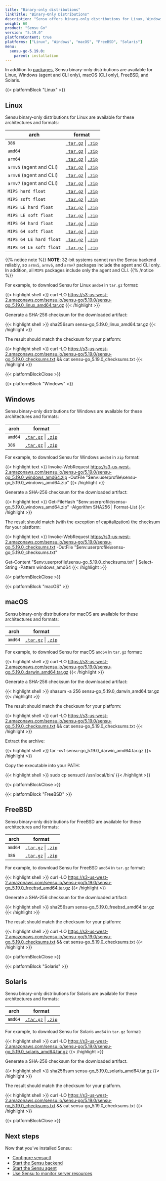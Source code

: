 ```yaml
---
title: "Binary-only distributions"
linkTitle: "Binary-Only Distributions"
description: "Sensu offers binary-only distributions for Linux, Windows, macOS, FreeBSD, and Solaris. Read this guide to learn how to download and verify Sensu binaries."
weight: 60
product: "Sensu Go"
version: "5.19.0"
platformContent: true
platforms: ["Linux", "Windows", "macOS", "FreeBSD", "Solaris"]
menu:
  sensu-go-5.19.0:
    parent: installation
---
```


In addition to [packages][1], Sensu binary-only distributions are available for Linux, Windows (agent and CLI only), macOS (CLI only), FreeBSD, and Solaris.

{{< platformBlock "Linux" >}}

## Linux

Sensu binary-only distributions for Linux are available for these architectures and formats:

| arch | format |
| --- | --- |
| `386` | [`.tar.gz`][19] \| [`.zip`][25] |
| `amd64` | [`.tar.gz`][14] \| [`.zip`][20] |
| `arm64` | [`.tar.gz`][15] \| [`.zip`][21]
| `armv5` (agent and CLI) | [`.tar.gz`][16] \| [`.zip`][22] |
| `armv6` (agent and CLI) | [`.tar.gz`][17] \| [`.zip`][23] |
| `armv7` (agent and CLI) | [`.tar.gz`][18] \| [`.zip`][24] |
| `MIPS hard float` | [`.tar.gz`][38] \| [`.zip`][39] |
| `MIPS soft float` | [`.tar.gz`][40] \| [`.zip`][41] |
| `MIPS LE hard float` | [`.tar.gz`][42] \| [`.zip`][43] |
| `MIPS LE soft float` | [`.tar.gz`][44] \| [`.zip`][45] |
| `MIPS 64 hard float` | [`.tar.gz`][46] \| [`.zip`][47] |
| `MIPS 64 soft float` | [`.tar.gz`][48] \| [`.zip`][49] |
| `MIPS 64 LE hard float` | [`.tar.gz`][50] \| [`.zip`][51] |
| `MIPS 64 LE soft float` | [`.tar.gz`][52] \| [`.zip`][53] |

{{% notice note %}}
**NOTE**: 32-bit systems cannot run the Sensu backend reliably, so `armv5`, `armv6`, and `armv7` packages include the agent and CLI only.
In addition, all `MIPS` packages include only the agent and CLI.
{{% /notice %}}

For example, to download Sensu for Linux `amd64` in `tar.gz` format:

{{< highlight shell >}}
curl -LO https://s3-us-west-2.amazonaws.com/sensu.io/sensu-go/5.19.0/sensu-go_5.19.0_linux_amd64.tar.gz
{{< /highlight >}}

Generate a SHA-256 checksum for the downloaded artifact:

{{< highlight shell >}}
sha256sum sensu-go_5.19.0_linux_amd64.tar.gz
{{< /highlight >}}

The result should match the checksum for your platform:

{{< highlight shell >}}
curl -LO https://s3-us-west-2.amazonaws.com/sensu.io/sensu-go/5.19.0/sensu-go_5.19.0_checksums.txt && cat sensu-go_5.19.0_checksums.txt
{{< /highlight >}}

{{< platformBlockClose >}}

{{< platformBlock "Windows" >}}

## Windows

Sensu binary-only distributions for Windows are available for these architectures and formats:

| arch | format |
| --- | --- |
| `amd64` | [`.tar.gz`][26] \| [`.zip`][28]
| `386` | [`.tar.gz`][27] \| [`.zip`][29]

For example, to download Sensu for Windows `amd64` in `zip` format:

{{< highlight text >}}
Invoke-WebRequest https://s3-us-west-2.amazonaws.com/sensu.io/sensu-go/5.19.0/sensu-go_5.19.0_windows_amd64.zip  -OutFile "$env:userprofile\sensu-go_5.19.0_windows_amd64.zip"
{{< /highlight >}}

Generate a SHA-256 checksum for the downloaded artifact:

{{< highlight text >}}
Get-FileHash "$env:userprofile\sensu-go_5.19.0_windows_amd64.zip" -Algorithm SHA256 | Format-List
{{< /highlight >}}

The result should match (with the exception of capitalization) the checksum for your platform:

{{< highlight text >}}
Invoke-WebRequest https://s3-us-west-2.amazonaws.com/sensu.io/sensu-go/5.19.0/sensu-go_5.19.0_checksums.txt -OutFile "$env:userprofile\sensu-go_5.19.0_checksums.txt"

Get-Content "$env:userprofile\sensu-go_5.19.0_checksums.txt" | Select-String -Pattern windows_amd64
{{< /highlight >}}

{{< platformBlockClose >}}

{{< platformBlock "macOS" >}}

## macOS

Sensu binary-only distributions for macOS are available for these architectures and formats:

| arch | format |
| --- | --- |
| `amd64` | [`.tar.gz`][30] \| [`.zip`][31]

For example, to download Sensu for macOS `amd64` in `tar.gz` format:

{{< highlight shell >}}
curl -LO https://s3-us-west-2.amazonaws.com/sensu.io/sensu-go/5.19.0/sensu-go_5.19.0_darwin_amd64.tar.gz
{{< /highlight >}}

Generate a SHA-256 checksum for the downloaded artifact:

{{< highlight shell >}}
shasum -a 256 sensu-go_5.19.0_darwin_amd64.tar.gz
{{< /highlight >}}

The result should match the checksum for your platform:

{{< highlight shell >}}
curl -LO https://s3-us-west-2.amazonaws.com/sensu.io/sensu-go/5.19.0/sensu-go_5.19.0_checksums.txt && cat sensu-go_5.19.0_checksums.txt
{{< /highlight >}}

Extract the archive:

{{< highlight shell >}}
tar -xvf sensu-go_5.19.0_darwin_amd64.tar.gz
{{< /highlight >}}

Copy the executable into your PATH:

{{< highlight shell >}}
sudo cp sensuctl /usr/local/bin/
{{< /highlight >}}

{{< platformBlockClose >}}

{{< platformBlock "FreeBSD" >}}

## FreeBSD

Sensu binary-only distributions for FreeBSD are available for these architectures and formats:

| arch | format |
| --- | --- |
| `amd64` | [`.tar.gz`][32] \| [`.zip`][33]
| `386` | [`.tar.gz`][34] \| [`.zip`][35]

For example, to download Sensu for FreeBSD `amd64` in `tar.gz` format:

{{< highlight shell >}}
curl -LO https://s3-us-west-2.amazonaws.com/sensu.io/sensu-go/5.19.0/sensu-go_5.19.0_freebsd_amd64.tar.gz
{{< /highlight >}}

Generate a SHA-256 checksum for the downloaded artifact:

{{< highlight shell >}}
sha256sum sensu-go_5.19.0_freebsd_amd64.tar.gz
{{< /highlight >}}

The result should match the checksum for your platform:

{{< highlight shell >}}
curl -LO https://s3-us-west-2.amazonaws.com/sensu.io/sensu-go/5.19.0/sensu-go_5.19.0_checksums.txt && cat sensu-go_5.19.0_checksums.txt
{{< /highlight >}}

{{< platformBlockClose >}}

{{< platformBlock "Solaris" >}}

## Solaris

Sensu binary-only distributions for Solaris are available for these architectures and formats:

| arch | format |
| --- | --- |
| `amd64` | [`.tar.gz`][36] \| [`.zip`][37]

For example, to download Sensu for Solaris `amd64` in `tar.gz` format:

{{< highlight shell >}}
curl -LO https://s3-us-west-2.amazonaws.com/sensu.io/sensu-go/5.19.0/sensu-go_5.19.0_solaris_amd64.tar.gz
{{< /highlight >}}

Generate a SHA-256 checksum for the downloaded artifact.

{{< highlight shell >}}
sha256sum sensu-go_5.19.0_solaris_amd64.tar.gz
{{< /highlight >}}

The result should match the checksum for your platform.

{{< highlight shell >}}
curl -LO https://s3-us-west-2.amazonaws.com/sensu.io/sensu-go/5.19.0/sensu-go_5.19.0_checksums.txt && cat sensu-go_5.19.0_checksums.txt
{{< /highlight >}}

{{< platformBlockClose >}}

## Next steps

Now that you’ve installed Sensu:

- [Configure sensuctl][4]
- [Start the Sensu backend][2]
- [Start the Sensu agent][3]
- [Use Sensu to monitor server resources][5]

[1]: ../install-sensu/
[2]: ../../reference/backend#operation
[3]: ../../reference/agent#operation
[4]: ../../sensuctl/reference#first-time-setup
[5]: ../../guides/monitor-server-resources/
[14]: https://s3-us-west-2.amazonaws.com/sensu.io/sensu-go/5.19.0/sensu-go_5.19.0_linux_amd64.tar.gz
[15]: https://s3-us-west-2.amazonaws.com/sensu.io/sensu-go/5.19.0/sensu-go_5.19.0_linux_arm64.tar.gz
[16]: https://s3-us-west-2.amazonaws.com/sensu.io/sensu-go/5.19.0/sensu-go_5.19.0_linux_armv5.tar.gz
[17]: https://s3-us-west-2.amazonaws.com/sensu.io/sensu-go/5.19.0/sensu-go_5.19.0_linux_armv6.tar.gz
[18]: https://s3-us-west-2.amazonaws.com/sensu.io/sensu-go/5.19.0/sensu-go_5.19.0_linux_armv7.tar.gz
[19]: https://s3-us-west-2.amazonaws.com/sensu.io/sensu-go/5.19.0/sensu-go_5.19.0_linux_386.tar.gz
[20]: https://s3-us-west-2.amazonaws.com/sensu.io/sensu-go/5.19.0/sensu-go_5.19.0_linux_amd64.zip
[21]: https://s3-us-west-2.amazonaws.com/sensu.io/sensu-go/5.19.0/sensu-go_5.19.0_linux_arm64.zip
[22]: https://s3-us-west-2.amazonaws.com/sensu.io/sensu-go/5.19.0/sensu-go_5.19.0_linux_armv5.zip
[23]: https://s3-us-west-2.amazonaws.com/sensu.io/sensu-go/5.19.0/sensu-go_5.19.0_linux_armv6.zip
[24]: https://s3-us-west-2.amazonaws.com/sensu.io/sensu-go/5.19.0/sensu-go_5.19.0_linux_armv7.zip
[25]: https://s3-us-west-2.amazonaws.com/sensu.io/sensu-go/5.19.0/sensu-go_5.19.0_linux_386.zip
[26]: https://s3-us-west-2.amazonaws.com/sensu.io/sensu-go/5.19.0/sensu-go_5.19.0_windows_amd64.tar.gz
[27]: https://s3-us-west-2.amazonaws.com/sensu.io/sensu-go/5.19.0/sensu-go_5.19.0_windows_386.tar.gz
[28]: https://s3-us-west-2.amazonaws.com/sensu.io/sensu-go/5.19.0/sensu-go_5.19.0_windows_amd64.zip
[29]: https://s3-us-west-2.amazonaws.com/sensu.io/sensu-go/5.19.0/sensu-go_5.19.0_windows_386.zip
[30]: https://s3-us-west-2.amazonaws.com/sensu.io/sensu-go/5.19.0/sensu-go_5.19.0_darwin_amd64.tar.gz
[31]: https://s3-us-west-2.amazonaws.com/sensu.io/sensu-go/5.19.0/sensu-go_5.19.0_darwin_amd64.zip
[32]: https://s3-us-west-2.amazonaws.com/sensu.io/sensu-go/5.19.0/sensu-go_5.19.0_freebsd_amd64.tar.gz
[33]: https://s3-us-west-2.amazonaws.com/sensu.io/sensu-go/5.19.0/sensu-go_5.19.0_freebsd_amd64.zip
[34]: https://s3-us-west-2.amazonaws.com/sensu.io/sensu-go/5.19.0/sensu-go_5.19.0_freebsd_386.tar.gz
[35]: https://s3-us-west-2.amazonaws.com/sensu.io/sensu-go/5.19.0/sensu-go_5.19.0_freebsd_386.zip
[36]: https://s3-us-west-2.amazonaws.com/sensu.io/sensu-go/5.19.0/sensu-go_5.19.0_solaris_amd64.tar.gz
[37]: https://s3-us-west-2.amazonaws.com/sensu.io/sensu-go/5.19.0/sensu-go_5.19.0_solaris_amd64.zip
[38]: https://s3-us-west-2.amazonaws.com/sensu.io/sensu-go/5.19.0/sensu-go_5.19.0_linux_mips_hardfloat.tar.gz
[39]: https://s3-us-west-2.amazonaws.com/sensu.io/sensu-go/5.19.0/sensu-go_5.19.0_linux_mips_hardfloat.zip
[40]: https://s3-us-west-2.amazonaws.com/sensu.io/sensu-go/5.19.0/sensu-go_5.19.0_linux_mips_softfloat.tar.gz
[41]: https://s3-us-west-2.amazonaws.com/sensu.io/sensu-go/5.19.0/sensu-go_5.19.0_linux_mips_softfloat.zip
[42]: https://s3-us-west-2.amazonaws.com/sensu.io/sensu-go/5.19.0/sensu-go_5.19.0_linux_mipsle_hardfloat.tar.gz
[43]: https://s3-us-west-2.amazonaws.com/sensu.io/sensu-go/5.19.0/sensu-go_5.19.0_linux_mipsle_hardfloat.zip
[44]: https://s3-us-west-2.amazonaws.com/sensu.io/sensu-go/5.19.0/sensu-go_5.19.0_linux_mipsle_softfloat.tar.gz
[45]: https://s3-us-west-2.amazonaws.com/sensu.io/sensu-go/5.19.0/sensu-go_5.19.0_linux_mipsle_softfloat.zip
[46]: https://s3-us-west-2.amazonaws.com/sensu.io/sensu-go/5.19.0/sensu-go_5.19.0_linux_mips64_hardfloat.tar.gz
[47]: https://s3-us-west-2.amazonaws.com/sensu.io/sensu-go/5.19.0/sensu-go_5.19.0_linux_mips64_hardfloat.zip
[48]: https://s3-us-west-2.amazonaws.com/sensu.io/sensu-go/5.19.0/sensu-go_5.19.0_linux_mips64_softfloat.tar.gz
[49]: https://s3-us-west-2.amazonaws.com/sensu.io/sensu-go/5.19.0/sensu-go_5.19.0_linux_mips64_softfloat.zip
[50]: https://s3-us-west-2.amazonaws.com/sensu.io/sensu-go/5.19.0/sensu-go_5.19.0_linux_mips64le_hardfloat.tar.gz
[51]: https://s3-us-west-2.amazonaws.com/sensu.io/sensu-go/5.19.0/sensu-go_5.19.0_linux_mips64le_hardfloat.zip
[52]: https://s3-us-west-2.amazonaws.com/sensu.io/sensu-go/5.19.0/sensu-go_5.19.0_linux_mips64le_softfloat.tar.gz
[53]: https://s3-us-west-2.amazonaws.com/sensu.io/sensu-go/5.19.0/sensu-go_5.19.0_linux_mips64le_softfloat.zip
